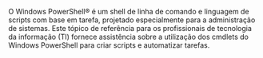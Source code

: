 <Token xmlns:xlink="http://www.w3.org/1999/xlink">O Windows PowerShell® é um shell de linha de comando e linguagem de scripts com base em tarefa, projetado especialmente para a administração de sistemas. Este tópico de referência para os profissionais de tecnologia da informação (TI) fornece assistência sobre a utilização dos cmdlets do Windows PowerShell para criar scripts e automatizar tarefas.</Token>

<!--HONumber=Apr16_HO1-->


